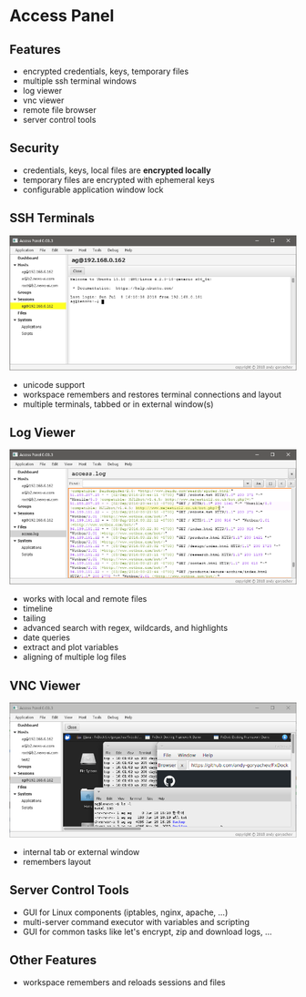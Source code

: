 # Access Panel

## Features

* encrypted credentials, keys, temporary files
* multiple ssh terminal windows
* log viewer
* vnc viewer
* remote file browser
* server control tools


## Security

* credentials, keys, local files are **encrypted locally**
* temporary files are encrypted with ephemeral keys
* configurable application window lock


## SSH Terminals

![application screenshot](terminal.png)

* unicode support
* workspace remembers and restores terminal connections and layout
* multiple terminals, tabbed or in external window(s)


## Log Viewer

![log viewer](log-viewer.png)

* works with local and remote files
* timeline
* tailing
* advanced search with regex, wildcards, and highlights 
* date queries
* extract and plot variables
* aligning of multiple log files


## VNC Viewer

![vnc viewer](vnc-viewer.png)

* internal tab or external window
* remembers layout


## Server Control Tools

* GUI for Linux components (iptables, nginx, apache, ...)
* multi-server command executor with variables and scripting
* GUI for common tasks like let's encrypt, zip and download logs, ...



## Other Features

* workspace remembers and reloads sessions and files

